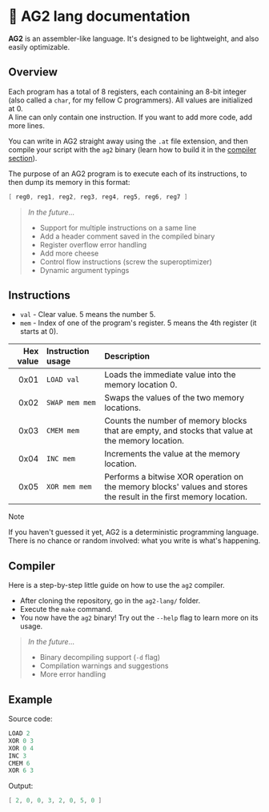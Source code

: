 # 🐢 AG2 lang documentation
**AG2** is an assembler-like language. It's designed to be lightweight, and also easily optimizable.

## Overview

Each program has a total of 8 registers, each containing an 8-bit integer (also called a `char`, for my fellow C programmers). All values are initialized at 0.\
A line can only contain one instruction. If you want to add more code, add more lines.

You can write in AG2 straight away using the `.at` file extension, and then compile your script with the `ag2` binary (learn how to build it in the [compiler section](#compiler)).

The purpose of an AG2 program is to execute each of its instructions, to then dump its memory in this format:
```v
[ reg0, reg1, reg2, reg3, reg4, reg5, reg6, reg7 ]
```

> *In the future...*
>   - Support for multiple instructions on a same line
>   - Add a header comment saved in the compiled binary
>   - Register overflow error handling
>   - Add more cheese
>   - Control flow instructions (screw the superoptimizer)
>   - Dynamic argument typings

## Instructions
* `val` - Clear value. 5 means the number 5.
* `mem` - Index of one of the program's register. 5 means the 4th register (it starts at 0).

| Hex value | Instruction usage | Description |
|---:|:---|:---|
| 0x01 | `LOAD val` | Loads the immediate value into the memory location 0. |
| 0x02 | `SWAP mem mem` | Swaps the values of the two memory locations. |
| 0x03 | `CMEM mem` | Counts the number of memory blocks that are empty, and stocks that value at the memory location. |
| 0x04 | `INC mem` | Increments the value at the memory location. |
| 0x05 | `XOR mem mem` | Performs a bitwise XOR operation on the memory blocks' values and stores the result in the first memory location. |

> [!NOTE]
> If you haven't guessed it yet, AG2 is a deterministic programming language. There is no chance or random involved: what you write is what's happening.

## Compiler <a name="compiler"></a>
Here is a step-by-step little guide on how to use the `ag2` compiler.

* After cloning the repository, go in the `ag2-lang/` folder.
* Execute the `make` command.
* You now have the `ag2` binary! Try out the `--help` flag to learn more on its usage.

> *In the future...*
>   - Binary decompiling support (`-d` flag)
>   - Compilation warnings and suggestions
>   - More error handling

## Example

Source code:
```cpp
LOAD 2
XOR 0 3
XOR 0 4
INC 3
CMEM 6
XOR 6 3
```
Output:
```cpp
[ 2, 0, 0, 3, 2, 0, 5, 0 ]
```
